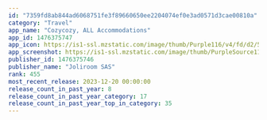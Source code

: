```yaml
---
id: "7359fd8ab844ad6068751fe3f89660650ee2204074ef0e3ad0571d3cae00810a"
category: "Travel"
app_name: "Cozycozy, ALL Accommodations"
app_id: 1476375747
app_icon: https://is1-ssl.mzstatic.com/image/thumb/Purple116/v4/fd/d2/5c/fdd25cc2-c37b-1738-16c3-321c746b980a/AppIcon-0-0-1x_U007emarketing-0-7-0-85-220.png/1024x1024bb.png
app_screenshot: https://is1-ssl.mzstatic.com/image/thumb/PurpleSource116/v4/7d/6e/1d/7d6e1d1a-c2f4-7f36-c200-ef59921c6f0a/d03b1107-89da-452d-987a-7e1f5b69e860_Screen_1_EN.jpg/1284x2778bb.png
publisher_id: 1476375746
publisher_name: "Joliroom SAS"
rank: 455
most_recent_release: 2023-12-20 00:00:00
release_count_in_past_year: 8
release_count_in_past_year_category: 17
release_count_in_past_year_top_in_category: 35
---
```

